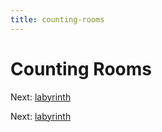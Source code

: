 ```yaml
---
title: counting-rooms
---
```




# Counting Rooms

Next: [labyrinth](labyrinth.md)

Next: [labyrinth](labyrinth.md)
